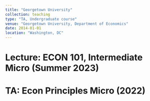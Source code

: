 ```yaml
---
title: "Georgetown University"
collection: teaching
type: "TA, Undergraduate course"
venue: "Georgetown University, Department of Economics"
date: 2014-01-01
location: "Washington, DC"
---
```


Lecture: ECON 101, Intermediate Micro (Summer 2023)
======

TA: Econ Principles Micro (2022)
======

